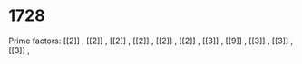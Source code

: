 # 1728

Prime factors: [[2]] , [[2]] , [[2]] , [[2]] , [[2]] , [[2]] , [[3]] , [[9]] , [[3]] , [[3]] , [[3]] , 